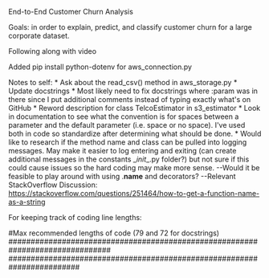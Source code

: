 End-to-End Customer Churn Analysis

Goals: in order to explain, predict, and classify customer churn for a large corporate dataset.

Following along with video

Added pip install python-dotenv for aws_connection.py



Notes to self:
    * Ask about the read_csv() method in aws_storage.py
    * Update docstrings
        * Most likely need to fix docstrings where :param was in there since I put additional comments instead of typing exactly what's on GitHub
        * Reword description for class TelcoEstimator in s3_estimator
    * Look in documentation to see what the convention is for spaces between a parameter and the default parameter (i.e. space or no space). I've used both in code so         standardize after determining what should be done.
    * Would like to research if the method name and class can be pulled into logging messages.
        May make it easier to log entering and exiting (can create additional messages in
        the constants \__init__.py folder?) but not sure if this could cause issues so the
        hard coding may make more sense.
        --Would it be feasible to play around with using \.__name__ and decorators?
            --Relevant StackOverflow Discussion:
            https://stackoverflow.com/questions/251464/how-to-get-a-function-name-as-a-string

For keeping track of coding line lengths:
        
#Max recommended lengths of code (79 and 72 for docstrings)
###############################################################################
########################################################################
